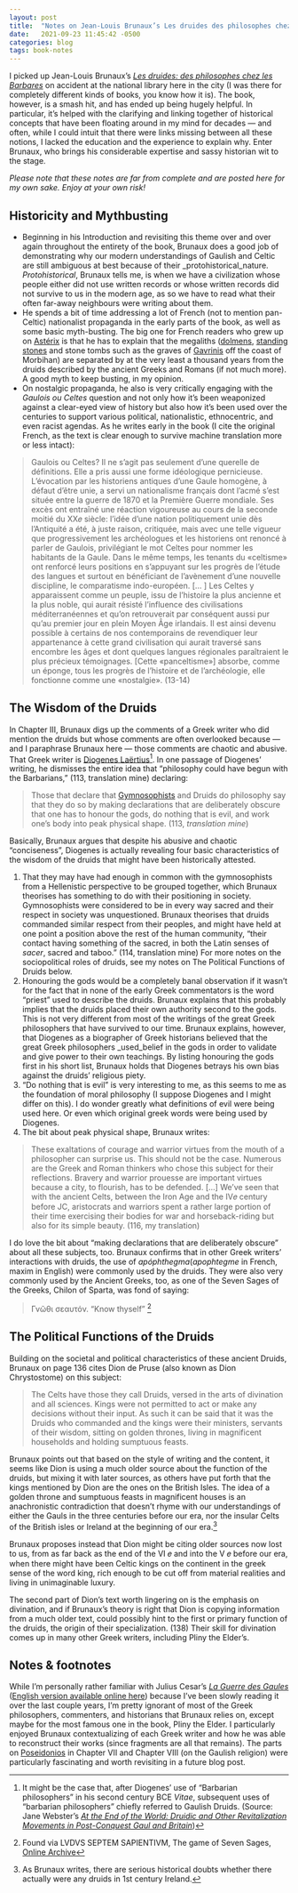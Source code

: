 ```yaml
---
layout: post
title:  "Notes on Jean-Louis Brunaux’s Les druides des philosophes chez les Barbares (Part 1)"
date:   2021-09-23 11:45:42 -0500
categories: blog
tags: book-notes
---
```


I picked up Jean-Louis Brunaux’s _[Les druides: des philosophes chez les Barbares](https://www.google.ca/books/edition/Les_druides/enT3rQEACAAJ?hl=fr)_ on accident at the national library here in the city (I was there for completely different kinds of books, you know how it is). The book, however, is a smash hit, and has ended up being hugely helpful. In particular, it’s helped with the clarifying and linking together of historical concepts that have been floating around in my mind for decades — and often, while I could intuit that there were links missing between all these notions, I lacked the education and the experience to explain why. Enter Brunaux, who brings his considerable expertise and sassy historian wit to the stage.

_Please note that these notes are far from complete and are posted here for my own sake. Enjoy at your own risk!_

## Historicity and Mythbusting
- Beginning in his Introduction and revisiting this theme over and over again throughout the entirety of the book, Brunaux does a good job of demonstrating why our modern understandings of Gaulish and Celtic are still ambiguous at best because of their _protohistorical_nature. _Protohistorical_, Brunaux tells me, is when we have a civilization whose people either did not use written records or whose written records did not survive to us in the modern age, as so we have to read what their often far-away neighbours were writing about them.
- He spends a bit of time addressing a lot of French (not to mention pan-Celtic) nationalist propaganda in the early parts of the book, as well as some basic myth-busting. The big one for French readers who grew up on [Astérix](https://fr.wikipedia.org/wiki/Panoramix) is that he has to explain that the megaliths ([dolmens](https://en.wikipedia.org/wiki/Poulnabrone_dolmen), [standing stones](https://en.wikipedia.org/wiki/Carnac) and stone tombs such as the graves of [Gavrinis](https://en.wikipedia.org/wiki/Gavrinis) off the coast of Morbihan) are separated by at the very least a thousand years from the druids described by the ancient Greeks and Romans (if not much more). A good myth to keep busting, in my opinion.
- On nostalgic propaganda, he also is very critically engaging with the _Gaulois ou Celtes_ question and not only how it’s been weaponized against a clear-eyed view of history but also how it’s been used over the centuries to support various political, nationalistic, ethnocentric, and even racist agendas. As he writes early in the book (I cite the original French, as the text is clear enough to survive machine translation more or less intact):

> Gaulois ou Celtes? Il ne s’agit pas seulement d’une querelle de définitions. Elle a pris aussi une forme idéologique pernicieuse. L’évocation par les historiens antiques d’une Gaule homogène, à défaut d’être unie, a servi un nationalisme français dont l’acmé s’est située entre la guerre de 1870 et la Première Guerre mondiale. Ses excès ont entraîné une réaction vigoureuse au cours de la seconde moitié du XX𝑒 siècle: l’idée d’une nation politiquement unie dès l’Antiquité a été, à juste raison, critiquée, mais avec une telle vigueur que progressivement les archéologues et les historiens ont renoncé à parler de Gaulois, privilégiant le mot Celtes pour nommer les habitants de la Gaule. Dans le même temps, les tenants du «celtisme» ont renforcé leurs positions en s’appuyant sur les progrès de l’étude des langues et surtout en bénéficiant de l’avènement d’une nouvelle discipline, le comparatisme indo-européen. [… ] Les Celtes y apparaissent comme un peuple, issu de l’histoire la plus ancienne et la plus noble, qui aurait résisté l’influence des civilisations méditerranéennes et qu’on retrouverait par conséquent aussi pur qu’au premier jour en plein Moyen Âge irlandais. Il est ainsi devenu possible à certains de nos contemporains de revendiquer leur appartenance à cette grand civilisation qui aurait traversé sans encombre les âges et dont quelques langues régionales paraîtraient le plus précieux témoignages. [Cette «panceltisme»] absorbe, comme un éponge, tous les progrès de l’histoire et de l’archéologie, elle fonctionne comme une «nostalgie». (13-14)

## The Wisdom of the Druids
In Chapter III, Brunaux digs up the comments of a Greek writer who did mention the druids but whose comments are often overlooked because — and I paraphrase Brunaux here — those comments are chaotic and abusive. That Greek writer is [Diogenes Laërtius](https://en.wikipedia.org/wiki/Diogenes_La%C3%ABrtius)[^1]. In one passage of Diogenes’ writing, he dismisses the entire idea that “philosophy could have begun with the Barbarians,” (113, translation mine) declaring: 

> Those that declare that [Gymnosophists](https://en.wikipedia.org/wiki/Gymnosophists) and Druids do philosophy say that they do so by making declarations that are deliberately obscure that one has to honour the gods, do nothing that is evil, and work one’s body into peak physical shape. (113, _translation mine_) 

Basically, Brunaux argues that despite his abusive and chaotic “conciseness”, Diogenes is actually revealing four basic characteristics of the wisdom of the druids that might have been historically attested. 

1. That they may have had enough in common with the gymnosophists from a Hellenistic perspective to be grouped together, which Brunaux theorises has something to do with their positioning in society. Gymnosophists were considered to be in every way sacred and their respect in society was unquestioned. Brunaux theorises that druids commanded similar respect from their peoples, and might have held at one point a position above the rest of the human community, “their contact having something of the sacred, in both the Latin senses of _sacer_, sacred and taboo.” (114, translation mine) For more notes on the sociopolitical roles of druids, see my notes on The Political Functions of Druids below.
2. Honouring the gods would be a completely banal observation if it wasn’t for the fact that in none of the early Greek commentators is the word “priest” used to describe the druids. Brunaux explains that this probably implies that the druids placed their own authority second to the gods. This is not very different from most of the writings of the great Greek philosophers that have survived to our time. Brunaux explains, however, that Diogenes as a biographer of Greek historians believed that the great Greek philosophers _used_belief in the gods in order to validate and give power to their own teachings. By listing honouring the gods first in his short list, Brunaux holds that Diogenes betrays his own bias against the druids’ religious piety. 
3. “Do nothing that is evil” is very interesting to me, as this seems to me as the foundation of moral philosophy (I suppose Diogenes and I might differ on this). I do wonder greatly what definitions of evil were being used here. Or even which original greek words were being used by Diogenes.
4. The bit about peak physical shape, Brunaux writes:
> These exaltations of courage and warrior virtues from the mouth of a philosopher can surprise us. This should not be the case. Numerous are the Greek and Roman thinkers who chose this subject for their reflections. Bravery and warrior prouesse are important virtues because a city, to flourish, has to be defended. […] We’ve seen that with the ancient Celts, between the Iron Age and the IV𝑒 century before JC, aristocrats and warriors spent a rather large portion of their time exercising their bodies for war and horseback-riding but also for its simple beauty. (116, my translation) 

I do love the bit about “making declarations that are deliberately obscure” about all these subjects, too. Brunaux confirms that in other Greek writers’ interactions with druids, the use of _apóphthegma_(_apophtegme_ in French, maxim in English) were commonly used by the druids. They were also very commonly used by the Ancient Greeks, too, as one of the Seven Sages of the Greeks, Chilon of Sparta, was fond of saying:

> Γνῶθι σεαυτόν. “Know thyself” [^2]
## The Political Functions of the Druids
Building on the societal and political characteristics of these ancient Druids, Brunaux on page 136 cites Dion de Pruse (also known as Dion Chrystostome) on this subject:

> The Celts have those they call Druids, versed in the arts of divination and all sciences. Kings were not permitted to act or make any decisions without their input. As such it can be said that it was the Druids who commanded and the kings were their ministers, servants of their wisdom, sitting on golden thrones, living in magnificent households and holding sumptuous feasts.

Brunaux points out that based on the style of writing and the content, it seems like Dion is using a much older source about the function of the druids, but mixing it with later sources, as others have put forth that the kings mentioned by Dion are the ones on the British Isles. The idea of a golden throne and sumptuous feasts in magnificent houses is an anachronistic contradiction that doesn’t rhyme with our understandings of either the Gauls in the three centuries before our era, nor the insular Celts of the British isles or Ireland at the beginning of our era.[^3]

Brunaux proposes instead that Dion might be citing older sources now lost to us, from as far back as the end of the VI 𝑒 and into the V 𝑒 before our era, when there might have been Celtic kings on the continent in the greek sense of the word king, rich enough to be cut off from material realities and living in unimaginable luxury. 

The second part of Dion’s text worth lingering on is the emphasis on divination, and if Brunaux’s theory is right that Dion is copying information from a much older text, could possibly hint to the first or primary function of the druids, the origin of their specialization. (138) Their skill for divination comes up in many other Greek writers, including Pliny the Elder’s. 
## Notes & footnotes
While I’m personally rather familiar with Julius Cesar’s _[La Guerre des Gaules](https://fr.wikisource.org/wiki/La_Guerre_des_Gaules)_ ([English version available online here](https://en.wikisource.org/wiki/Commentaries_on_the_Gallic_War)) because I’ve been slowly reading it over the last couple years, I’m pretty ignorant of most of the Greek philosophers, commenters, and historians that Brunaux relies on, except maybe for the most famous one in the book, Pliny the Elder. I particularly enjoyed Brunaux contextualizing of each Greek writer and how he was able to reconstruct their works (since fragments are all that remains). The parts on [Poseidonios](https://en.wikipedia.org/wiki/Posidonius) in Chapter VII and Chapter VIII (on the Gaulish religion) were particularly fascinating and worth revisiting in a future blog post.

[^1]: It might be the case that, after Diogenes’ use of “Barbarian philosophers” in his second century BCE _Vitae_, subsequent uses of “barbarian philosophers” chiefly referred to Gaulish Druids. (Source: Jane Webster’s [_At the End of the World: Druidic and Other Revitalization Movements in Post-Conquest Gaul and Britain_](https://www.jstor.org/stable/526671))
[^2]: Found via LVDVS SEPTEM SAPIENTIVM, The game of Seven Sages, [Online Archive](http://archive.wikiwix.com/cache/index2.php?url=http%3A%2F%2Fwww.noctes-gallicanae.fr%2FAusone%2FLudus%2520sapientium.htm) 
[^3]: As Brunaux writes, there are serious historical doubts whether there actually were any druids in 1st century Ireland.
